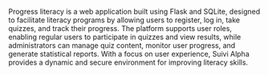 Progress literacy is a web application built using Flask and SQLite, 
designed to facilitate literacy programs by allowing users to register, 
log in, take quizzes, and track their progress. The platform supports user roles, 
enabling regular users to participate in quizzes and view results,
while administrators can manage quiz content, monitor user progress, and generate statistical reports. 
With a focus on user experience, Suivi Alpha provides a dynamic and secure environment for improving literacy skills.
